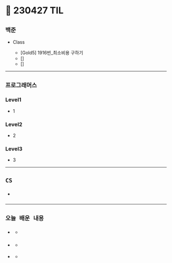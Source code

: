 # 🚩 230427 TIL

## **`백준`**

- Class

  - [Gold5] 1916번_최소비용 구하기
  - []
  - []

---

## **`프로그래머스`**

### Level1

- 1

### Level2

- 2

### Level3

- 3

---

## **`CS`**

- ###

---

## **`오늘 배운 내용`**

- ###
  -
- ###
  -
- ####
  -
